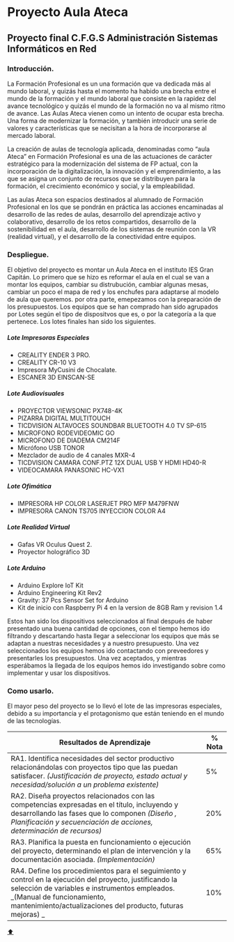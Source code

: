 # Proyecto Aula Ateca 
## Proyecto final C.F.G.S Administración Sistemas Informáticos en Red

### Introducción.

La Formación Profesional es un una formación que va dedicada más al mundo laboral, y quizás hasta el momento ha habido una brecha entre el mundo de la formación y el mundo laboral que consiste en la rapidez del avance tecnológico y quizás el mundo de la formación no va al mismo ritmo de avance. 
Las Aulas Ateca vienen como un intento de ocupar esta brecha. Una forma de modernizar la formación, y también introducir una serie de valores y características que se necisitan a la hora de incorporarse al mercado laboral.

La creación de aulas de tecnología aplicada, denominadas como “aula Ateca” en Formación Profesional es una de las actuaciones de carácter estratégico para la modernización del sistema de FP actual, con la incorporación de la digitalización, la innovación y el emprendimiento, a las que se asigna un conjunto de recursos que se distribuyen para la formación, el crecimiento económico y social, y la empleabilidad.

Las aulas Ateca son espacios destinados al alumnado de Formación Profesional en los que se pondrán en práctica las acciones encaminadas al desarrollo de las redes de aulas, desarrollo del aprendizaje activo y colaborativo, desarrollo de los retos compartidos, desarrollo de la sostenibilidad en el aula, desarrollo de los sistemas de reunión con la VR (realidad virtual), y el desarrollo de la conectividad entre equipos.

### Despliegue.

El objetivo del proyecto es montar un Aula Ateca en el instituto IES Gran Capitán. Lo primero que se hizo es reformar el aula en el cual se van a montar los equipos, cambiar su distrubución, cambiar algunas mesas, cambiar un poco el mapa de red y los enchufes para adaptarse al modelo de aula que queremos.
por otra parte, emepezamos con la preparación de los presupuestos. Los equipos que se han comprado han sido agrupados por Lotes según el tipo de dispositvos que es, o por la categoría a la que pertenece. Los lotes finales han sido los siguientes.

##### Lote Impresoras Especiales

- CREALITY ENDER 3 PRO.
- CREALITY CR-10 V3
- Impresora MyCusini de Chocalate.
- ESCANER 3D EINSCAN-SE

##### Lote Audiovisuales

- PROYECTOR VIEWSONIC PX748-4K
- PIZARRA DIGITAL MULTITOUCH
- TICDVISION ALTAVOCES SOUNDBAR BLUETOOTH 4.0 TV SP-615
- MiCROFONO RODEVIDEOMIC GO
- MICROFONO DE DIADEMA CM214F
- Micrófono USB TONOR
- Mezclador de audio de 4 canales MXR-4
- TICDVISION CAMARA CONF.PTZ 12X DUAL USB Y HDMI HD40-R
- VIDEOCAMARA PANASONIC HC-VX1

##### Lote Ofimática

- IMPRESORA HP COLOR LASERJET PRO MFP M479FNW
- IMPRESORA CANON TS705 INYECCION COLOR A4

##### Lote Realidad Virtual

- Gafas VR Oculus Quest 2.
- Proyector holográfico 3D

##### Lote Arduino

- Arduino Explore IoT Kit
- Arduino Engineering Kit Rev2
- Gravity: 37 Pcs Sensor Set for Arduino
- Kit de inicio con Raspberry Pi 4 en la version de 8GB Ram y revision 1.4


Estos han sido los dispositivos seleccionados al final después de haber presentado una buena cantidad de opciones, con el tiempo hemos ido filtrando y descartando hasta llegar a seleccionar los equipos que más se adaptan a nuestras necesidades y a nuestro presupuesto.
Una vez seleccionados los equipos hemos ido contactando con preveedores y presentarles los presupuestos. Una vez aceptados, y mientras esperábamos la llegada de los equipos hemos ido investigando sobre como implementar y usar los dispositivos.


### Como usarlo.

El mayor peso del proyecto se lo llevó el lote de las impresoras especiales, debido a su importancia y el protagonismo que están teniendo en el mundo de las tecnologías.





| Resultados de Aprendizaje | % Nota |
| -- | -- | 
| RA1. Identifica necesidades del sector productivo relacionándolas con proyectos tipo que las puedan satisfacer. _(Justificación de proyecto, estado actual y necesidad/solución a un problema existente)_ | 5% |
| RA2. Diseña proyectos relacionados con las competencias expresadas en el título, incluyendo y desarrollando las fases que lo componen _(Diseño , Planificación y secuenciación de acciones, determinación de recursos)_ | 20% |
| RA3. Planifica la puesta en funcionamiento o ejecución del proyecto, determinando el plan de intervención y la documentación asociada. _(Implementación)_ | 65% |
| RA4. Define los procedimientos para el seguimiento y control en la ejecución del proyecto, justificando la selección de variables e instrumentos empleados. _(Manual de funcionamiento,  mantenimiento/actualizaciones  del producto,  futuras mejoras) _ | 10% |

[:arrow_up:](#módulo-proyecto-integrado-del-ies-gran-capitán)
